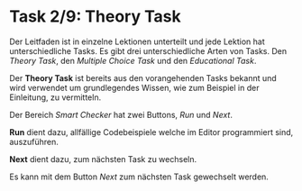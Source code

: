 # Task 2/9: Theory Task
Der Leitfaden ist in einzelne Lektionen unterteilt und jede Lektion hat unterschiedliche Tasks.
Es gibt drei unterschiedliche Arten von Tasks. Den *Theory Task*, den *Multiple Choice Task*
und den *Educational Task*. 

Der **Theory Task** ist bereits aus den vorangehenden Tasks bekannt und wird verwendet um grundlegendes Wissen, wie zum 
Beispiel in der Einleitung, zu vermitteln.

Der Bereich *Smart Checker* hat zwei Buttons, *Run* und *Next*.

**Run** dient dazu, allfällige Codebeispiele welche im Editor programmiert sind, auszuführen.

**Next** dient dazu, zum nächsten Task zu wechseln.

Es kann mit dem Button *Next* zum nächsten Task gewechselt werden.
